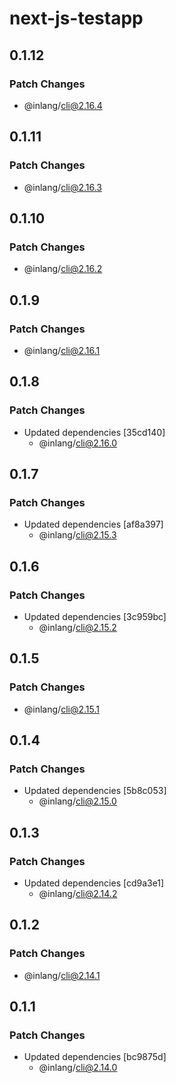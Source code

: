 # next-js-testapp

## 0.1.12

### Patch Changes

- @inlang/cli@2.16.4

## 0.1.11

### Patch Changes

- @inlang/cli@2.16.3

## 0.1.10

### Patch Changes

- @inlang/cli@2.16.2

## 0.1.9

### Patch Changes

- @inlang/cli@2.16.1

## 0.1.8

### Patch Changes

- Updated dependencies [35cd140]
  - @inlang/cli@2.16.0

## 0.1.7

### Patch Changes

- Updated dependencies [af8a397]
  - @inlang/cli@2.15.3

## 0.1.6

### Patch Changes

- Updated dependencies [3c959bc]
  - @inlang/cli@2.15.2

## 0.1.5

### Patch Changes

- @inlang/cli@2.15.1

## 0.1.4

### Patch Changes

- Updated dependencies [5b8c053]
  - @inlang/cli@2.15.0

## 0.1.3

### Patch Changes

- Updated dependencies [cd9a3e1]
  - @inlang/cli@2.14.2

## 0.1.2

### Patch Changes

- @inlang/cli@2.14.1

## 0.1.1

### Patch Changes

- Updated dependencies [bc9875d]
  - @inlang/cli@2.14.0
